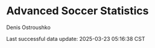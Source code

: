 # Advanced Soccer Statistics
Denis Ostroushko

<!-- gfm -->

Last successful data update: 2025-03-23 05:16:38 CST
